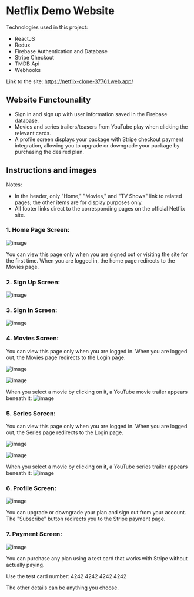 # Netflix Demo Website

Technologies used in this project: 
* ReactJS
* Redux
* Firebase Authentication and Database
* Stripe Checkout
* TMDB Api
* Webhooks

Link to the site: https://netflix-clone-37761.web.app/

## Website Functounality

* Sign in and sign up with user information saved in the Firebase database.
* Movies and series trailers/teasers from YouTube play when clicking the relevant cards.
* A profile screen displays your package with Stripe checkout payment integration, allowing you to upgrade or downgrade your package by purchasing the desired plan.

## Instructions and images

Notes:
* In the header, only "Home," "Movies," and "TV Shows" link to related pages; the other items are for display purposes only.
* All footer links direct to the corresponding pages on the official Netflix site.
       
### 1. Home Page Screen:
![image](https://github.com/user-attachments/assets/2259c3ef-ec27-4db2-9664-79742e42191c)

You can view this page only when you are signed out or visiting the site for the first time. When you are logged in, the home page redirects to the Movies page.

### 2. Sign Up Screen:
![image](https://github.com/user-attachments/assets/6d476567-7730-4987-8b0c-72a9ea8cd940)


### 3. Sign In Screen:
![image](https://github.com/user-attachments/assets/50b87a9f-b939-4aa0-bf2b-6874721be96e)


### 4. Movies Screen:
You can view this page only when you are logged in. When you are logged out, the Movies page redirects to the Login page.

![image](https://github.com/user-attachments/assets/7871832a-ff56-4503-80e0-555d0dafde41)

![image](https://github.com/user-attachments/assets/c6697766-a39c-4d3c-b58b-8e637f948318)

When you select a movie by clicking on it, a YouTube movie trailer appears beneath it:
![image](https://github.com/user-attachments/assets/2cab2843-cb83-4196-a7f9-d13b4405ed46)


### 5. Series Screen:
You can view this page only when you are logged in. When you are logged out, the Series page redirects to the Login page.

![image](https://github.com/user-attachments/assets/64238347-1441-47b3-8aa0-29b026e7f83f)

![image](https://github.com/user-attachments/assets/1ae54c59-41e3-449e-9e6c-7469b10c8ef8)

When you select a movie by clicking on it, a YouTube series trailer appears beneath it:
![image](https://github.com/user-attachments/assets/c0599421-de4f-46f1-873c-a72b65038b27)


### 6. Profile Screen:
![image](https://github.com/user-attachments/assets/4f96f0c3-a22d-473c-867a-811711df0bce)

You can upgrade or downgrade your plan and sign out from your account. 
The "Subscribe" button redirects you to the Stripe payment page.

### 7. Payment Screen:
![image](https://github.com/user-attachments/assets/72f8cb69-7340-49bc-827f-abf55995d448)

You can purchase any plan using a test card that works with Stripe without actually paying. 

Use the test card number: 
4242 4242 4242 4242

The other details can be anything you choose.